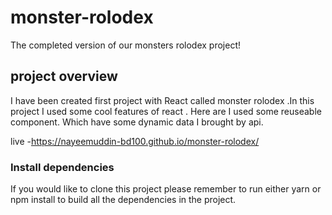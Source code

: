 # monster-rolodex
The completed version of our monsters rolodex project!

## project overview
I have been created first project with React called monster rolodex .In this project I used some cool features of react . Here are I used some reuseable component. Which have some dynamic data I brought by api.

live -https://nayeemuddin-bd100.github.io/monster-rolodex/

### Install dependencies
If you would like to clone this project please remember to run either yarn or npm install to build all the dependencies in the project.
